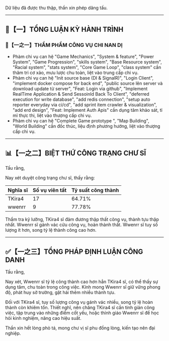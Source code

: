 Dữ liệu đã được thu thập, thần xin phép dâng tấu.

---

## 🧾【一】TỔNG LUẬN KỲ HÀNH TRÌNH

### 🧠【一之一】THẨM PHẨM CÔNG VỤ CHI NAN DỊ

*   Phàm chi vụ can hệ "Game Mechanics", "System & feature", "Power System", "Game Progression", "skills system", "Base Resource system", "Racial system", "stats system", "Core Game Loop", "class system" cần thâm tri cơ xảo, mưu lược chu toàn, liệt vào trung cấp chi vụ.
*   Phàm chi vụ can hệ "Init source base (DI & SignalR)", "Login Client", "implement docker compose for back end", "public source lên server và download update từ server", "Feat: Login via github", "Implement RealTime Application & Send SessoinId Back To Client", "deferred execution for write database", "add redis connection", "setup auto reporter everyday via ci/cd", "add sprint item crawler & visualization", "add erd design", "Feat: Implement Auth Apis" cần dụng tâm khảo sát, tỉ mỉ thực thi, liệt vào thượng cấp chi vụ.
*   Phàm chi vụ can hệ "Complete Game prototype ", "Map Building", "World Building" cần đốc thúc, liệu định phương hướng, liệt vào thượng cấp chi vụ.

---

## 📊【一之二】BIỆT THỨ CÔNG TRẠNG CHƯ SĨ

Tấu rằng,

Nay xét duyệt công trạng chư sĩ, thấy rằng:

| Nghĩa sĩ  | Số vụ viên tất | Tỷ suất công thành |
| ------------- | ------------- | ------------- |
| TKira4  | 17  | 64.71%  |
| wwenrr  | 9  | 77.78%  |

Thẩm tra kỹ lưỡng, TKira4 sĩ đảm đương thập thất công vụ, thành tựu thập nhất. Wwenrr sĩ gánh vác cửu công vụ, hoàn thành thất. Wwenrr sĩ tuy số lượng ít hơn, song tỷ lệ thành công cao hơn.

---

## ✅【一之三】TỔNG PHÁP ĐỊNH LUẬN CÔNG DANH

Tấu rằng,

Nay xét, Wwenrr sĩ tỷ lệ công thành cao hơn hẳn TKira4 sĩ, có thể thấy sự dụng tâm, chu toàn trong công việc. Kính mong Wwenrr sĩ giữ vững phong độ, phát huy sở trường, gặt hái thêm nhiều thành tựu.

Đối với TKira4 sĩ, tuy số lượng công vụ gánh vác nhiều, song tỷ lệ hoàn thành còn khiêm tốn. Thiết nghĩ, nên chăng TKira4 sĩ cần tinh giản công việc, tập trung vào những điểm cốt yếu, hoặc thỉnh giáo Wwenrr sĩ để học hỏi kinh nghiệm, nâng cao hiệu suất.

Thần xin hết lòng phò tá, mong chư vị sĩ phu đồng lòng, kiến tạo nên đại nghiệp.

